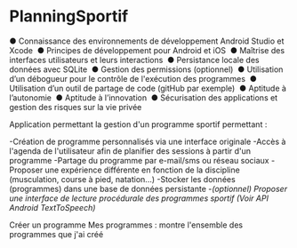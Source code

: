 # PlanningSportif 

● Connaissance des environnements de développement Android Studio et Xcode  
● Principes de développement pour Android et iOS  
● Maîtrise des interfaces utilisateurs et leurs interactions  
● Persistance locale des données avec SQLite 
● Gestion des permissions (optionnel)  
● Utilisation d’un débogueur pour le contrôle de l'exécution des programmes  
● Utilisation d’un outil de partage de code (gitHub par exemple)  
● Aptitude à l’autonomie  
● Aptitude à l’innovation  
● Sécurisation des applications et gestion des risques sur la vie privée 

Application permettant la gestion d'un programme sportif permettant :

-Création de programme personnalisés via une interface originale
-Accès à l'agenda de l'utilisateur afin de planifier des sessions à partir d'un programme
-Partage du programme par e-mail/sms  ou réseau sociaux
-Proposer une expérience différente en fonction de la discipline (musculation, course à pied, natation...)
-Stocker les données (programmes) dans une base de données persistante
-*(optionnel) Proposer une interface de lecture procédurale des programmes sportif (Voir API Android TextToSpeech)*

Créer un programme
Mes programmes : montre l'ensemble des programmes que j'ai créé
